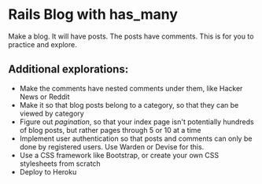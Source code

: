 # Rails Blog with has_many

Make a blog. It will have posts. The posts have comments. This is for you to practice and explore. 

## Additional explorations: 

- Make the comments have nested comments under them, like Hacker News or Reddit
- Make it so that blog posts belong to a category, so that they can be viewed by category
- Figure out *pagination*, so that your index page isn't potentially hundreds of blog posts, but rather pages through 5 or 10 at a time
- Implement user authentication so that posts and comments can only be done by registered users. Use Warden or Devise for this. 
- Use a CSS framework like Bootstrap, or create your own CSS stylesheets from scratch
- Deploy to Heroku
